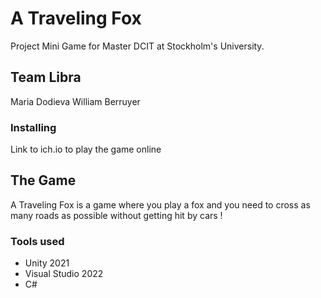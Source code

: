 # A Traveling Fox

Project Mini Game for Master DCIT at Stockholm's University.

## Team Libra

Maria Dodieva
William Berruyer


### Installing

Link to ich.io to play the game online

## The Game

A Traveling Fox is a game where you play a fox and you need to cross as many roads as possible without getting hit by cars !

### Tools used

- Unity 2021
- Visual Studio 2022
- C#
